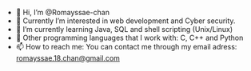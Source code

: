 - 👋 Hi, I’m @Romayssae-chan
- 👀 Currently I’m interested in web development and Cyber security.
- 🌱 I’m currently learning Java, SQL and shell scripting (Unix/Linux)
- 💞️ Other programming languages that I work with: C, C++ and Python
- 📫 How to reach me: You can contact me through my email adress: romayssae.18.chan@gmail.com

<!---
Romayssae-chan/Romayssae-chan is a ✨ special ✨ repository because its `README.md` (this file) appears on your GitHub profile.
You can click the Preview link to take a look at your changes.
--->
